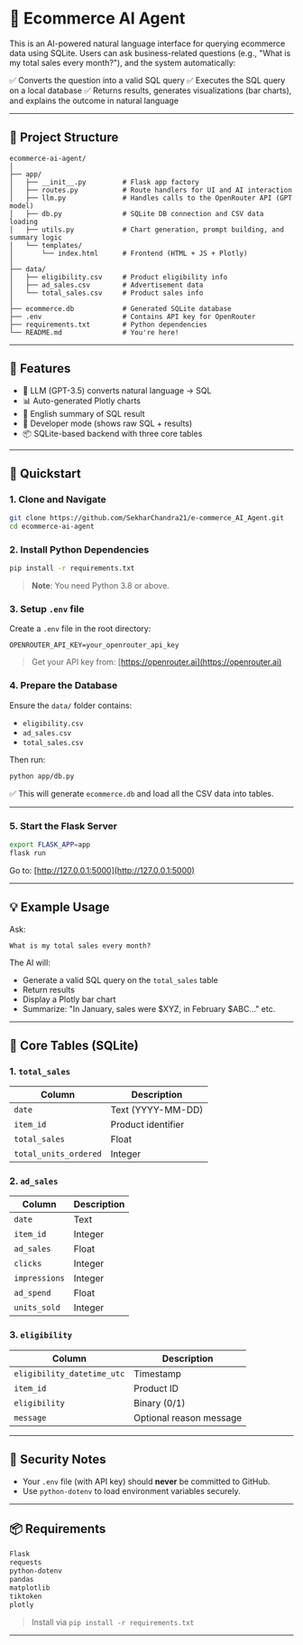 
# 🛒 Ecommerce AI Agent 

This is an AI-powered natural language interface for querying ecommerce data using SQLite. Users can ask business-related questions (e.g., "What is my total sales every month?"), and the system automatically:

✅ Converts the question into a valid SQL query
✅ Executes the SQL query on a local database
✅ Returns results, generates visualizations (bar charts), and explains the outcome in natural language

---

## 📁 Project Structure

```
ecommerce-ai-agent/
│
├── app/
│   ├── __init__.py         # Flask app factory
│   ├── routes.py           # Route handlers for UI and AI interaction
│   ├── llm.py              # Handles calls to the OpenRouter API (GPT model)
│   ├── db.py               # SQLite DB connection and CSV data loading
│   ├── utils.py            # Chart generation, prompt building, and summary logic
│   └── templates/
│       └── index.html      # Frontend (HTML + JS + Plotly)
│
├── data/
│   ├── eligibility.csv     # Product eligibility info
│   ├── ad_sales.csv        # Advertisement data
│   └── total_sales.csv     # Product sales info
│
├── ecommerce.db            # Generated SQLite database
├── .env                    # Contains API key for OpenRouter
├── requirements.txt        # Python dependencies
└── README.md               # You're here!
```

---

## 🚀 Features

* 🧠 LLM (GPT-3.5) converts natural language → SQL
* 📊 Auto-generated Plotly charts
* 💬 English summary of SQL result
* 🧪 Developer mode (shows raw SQL + results)
* 📦 SQLite-based backend with three core tables

---

## 🏁 Quickstart

### 1. Clone and Navigate

```bash
git clone https://github.com/SekharChandra21/e-commerce_AI_Agent.git
cd ecommerce-ai-agent
```

### 2. Install Python Dependencies

```bash
pip install -r requirements.txt
```

> **Note**: You need Python 3.8 or above.

### 3. Setup `.env` file

Create a `.env` file in the root directory:

```
OPENROUTER_API_KEY=your_openrouter_api_key
```

> Get your API key from: [https://openrouter.ai](https://openrouter.ai)

### 4. Prepare the Database

Ensure the `data/` folder contains:

* `eligibility.csv`
* `ad_sales.csv`
* `total_sales.csv`

Then run:

```bash
python app/db.py
```

✅ This will generate `ecommerce.db` and load all the CSV data into tables.

---

### 5. Start the Flask Server

```bash
export FLASK_APP=app
flask run
```

Go to: [http://127.0.0.1:5000](http://127.0.0.1:5000)

---

## 💡 Example Usage

Ask:

```
What is my total sales every month?
```

The AI will:

* Generate a valid SQL query on the `total_sales` table
* Return results
* Display a Plotly bar chart
* Summarize: "In January, sales were \$XYZ, in February \$ABC..." etc.

---

## 🧱 Core Tables (SQLite)

### 1. `total_sales`

| Column                | Description        |
| --------------------- | ------------------ |
| `date`                | Text (YYYY-MM-DD)  |
| `item_id`             | Product identifier |
| `total_sales`         | Float              |
| `total_units_ordered` | Integer            |

### 2. `ad_sales`

| Column        | Description |
| ------------- | ----------- |
| `date`        | Text        |
| `item_id`     | Integer     |
| `ad_sales`    | Float       |
| `clicks`      | Integer     |
| `impressions` | Integer     |
| `ad_spend`    | Float       |
| `units_sold`  | Integer     |

### 3. `eligibility`

| Column                     | Description             |
| -------------------------- | ----------------------- |
| `eligibility_datetime_utc` | Timestamp               |
| `item_id`                  | Product ID              |
| `eligibility`              | Binary (0/1)            |
| `message`                  | Optional reason message |

---

## 🔐 Security Notes

* Your `.env` file (with API key) should **never** be committed to GitHub.
* Use `python-dotenv` to load environment variables securely.

---

## 📦 Requirements

```txt
Flask
requests
python-dotenv
pandas
matplotlib
tiktoken
plotly
```

> Install via `pip install -r requirements.txt`

---

